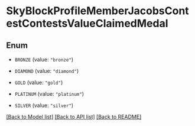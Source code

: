 # SkyBlockProfileMemberJacobsContestContestsValueClaimedMedal

## Enum


* `BRONZE` (value: `"bronze"`)

* `DIAMOND` (value: `"diamond"`)

* `GOLD` (value: `"gold"`)

* `PLATINUM` (value: `"platinum"`)

* `SILVER` (value: `"silver"`)


[[Back to Model list]](../README.md#documentation-for-models) [[Back to API list]](../README.md#documentation-for-api-endpoints) [[Back to README]](../README.md)


